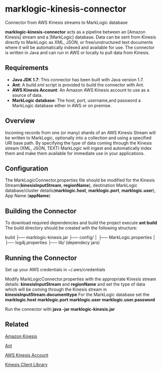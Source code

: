 # marklogic-kinesis-connector
Connector from AWS Kinesis streams to MarkLogic database

**marklogic-kinesis-connector** acts as a pipeline between an [Amazon Kinesis] stream and a [MarkLogic] database. Data can be sent from Kinesis directly to MarkLogic as XML, JSON, or free/unstructured text documents where it will be automatically indexed and available for use. The connector is written in Java and can run in AWS or locally to pull data from Kinesis.

## Requirements

 + **Java JDK 1.7**: This connector has been built with Java version 1.7.
 + **Ant**: A build.xml script is provided to build the connector with Ant.
 + **AWS Kinesis Account**: An Amazon AWS Kinesis account to use as a source of data.
 + **MarkLogic database**: The host, port, username,and password a MarkLogic database either in AWS or on premise.

## Overview

Incoming records from one (or many) shards of an AWS Kinesis Stream will be written to MarkLogic, optionally into a collection and using a specified URI base path.  By specifying the type of data coming through the Kinesis stream (XML, JSON, TEXT) MarkLogic will ingest and automatically index them and make them available for immediate use in your applications.

## Configuration

The MarkLogicConnector.properties file should be modified for the Kinesis Stream(**kinesisInputStream**, **regionName**), destination MarkLogic database/cluster details(**marklogic.host**, **marklogic.port**, **marklogic.user**), App Name (**appName**)

## Building the Connector

To download required dependencies and build the project execute **ant build**
The build directory should be created with the following structure:

build
├── marklogic-kinesis.jar
├── config/
│   ├── MarkLogic.properties
│   ├── log4j.properties
├── lib/ (dependecy jars)

## Running the Connector

Set up your AWS credentials in ~/.aws/credentials

Modify MarkLogicConnector.properties with the appropriate Kinesis stream details: **kinesisInputStream** and **regionName** and set the type of data which will be coming through the Kinesis stream in **kinesisInputStream.documenttype**
For the MarkLogic database set the **marklogic.host** **marklogic.port** **marklogic.user** **marklogic.user.password**

Run the connector with **java -jar marklogic-kinesis.jar**

## Related

[Amazon Kinesis](http://aws.amazon.com/kinesis/)

[Ant](http://ant.apache.org/)

[AWS Kinesis Account](http://aws.amazon.com/account/)

[Kinesis Client Library](https://github.com/awslabs/amazon-kinesis-client/)
